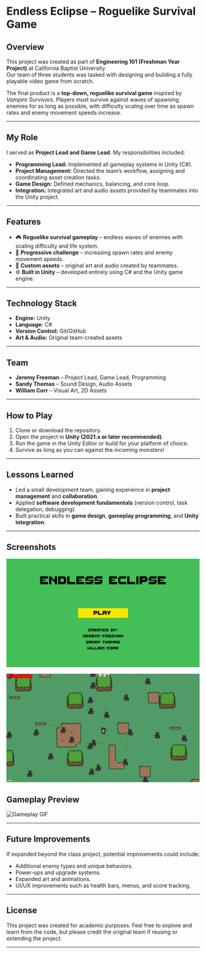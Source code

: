 # Endless Eclipse – Roguelike Survival Game

## Overview  
This project was created as part of **Engineering 101 (Freshman Year Project)** at California Baptist University.  
Our team of three students was tasked with designing and building a fully playable video game from scratch.  

The final product is a **top-down, roguelike survival game** inspired by *Vampire Survivors*. Players must survive against waves of spawning enemies for as long as possible, with difficulty scaling over time as spawn rates and enemy movement speeds increase.

---

## My Role  
I served as **Project Lead and Game Lead**. My responsibilities included:  
- **Programming Lead:** Implemented all gameplay systems in Unity (C#).  
- **Project Management:** Directed the team’s workflow, assigning and coordinating asset creation tasks.  
- **Game Design:** Defined mechanics, balancing, and core loop.  
- **Integration:** Integrated art and audio assets provided by teammates into the Unity project.  

---

## Features  
- 🎮 **Roguelike survival gameplay** – endless waves of enemies with scaling difficulty and life system.  
- 👾 **Progressive challenge** – increasing spawn rates and enemy movement speeds.  
- 🎨 **Custom assets** – original art and audio created by teammates.  
- ⚙️ **Built in Unity** – developed entirely using C# and the Unity game engine.  

---

## Technology Stack  
- **Engine:** Unity  
- **Language:** C#  
- **Version Control:** Git/GitHub  
- **Art & Audio:** Original team-created assets  

---

## Team  
- **Jeremy Freeman** – Project Lead, Game Lead, Programming  
- **Sandy Thomas** – Sound Design, Audio Assets  
- **William Corr** – Visual Art, 2D Assets  

---

## How to Play  
1. Clone or download the repository.  
2. Open the project in **Unity (2021.x or later recommended)**.  
3. Run the game in the Unity Editor or build for your platform of choice.  
4. Survive as long as you can against the incoming monsters!  

---

## Lessons Learned  
- Led a small development team, gaining experience in **project management** and **collaboration**.  
- Applied **software development fundamentals** (version control, task delegation, debugging).  
- Built practical skills in **game design**, **gameplay programming**, and **Unity integration**.  

---

## Screenshots

![Main Menu](docs/screenshots/menu.png)

![Gameplay Screenshot First Level](docs/screenshots/Level1.png)


## Gameplay Preview

![Gameplay GIF](docs/screenshots/gameplay2.gif)

---

## Future Improvements  
If expanded beyond the class project, potential improvements could include:  
- Additional enemy types and unique behaviors.  
- Power-ups and upgrade systems.  
- Expanded art and animations.  
- UI/UX improvements such as health bars, menus, and score tracking.  

---

## License  
This project was created for academic purposes. Feel free to explore and learn from the code, but please credit the original team if reusing or extending the project.  

---
